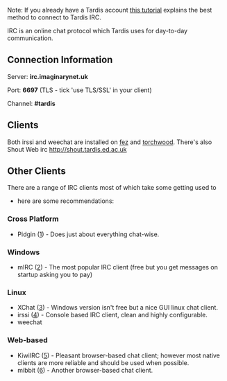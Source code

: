 Note: If you already have a Tardis account [this
tutorial](Tardis_Beginner_Tutorials/5 "wikilink") explains the best
method to connect to Tardis IRC.

IRC is an online chat protocol which Tardis uses for day-to-day
communication.

## Connection Information

Server: **irc.imaginarynet.uk**

Port: **6697** (TLS - tick 'use TLS/SSL' in your client)

Channel: **#tardis**

## Clients

Both irssi and weechat are installed on [fez](fez "wikilink") and
[torchwood](torchwood "wikilink"). There's also Shout Web irc
[<http://shout.tardis.ed.ac.uk>](http://shout.tardis.ed.ac.uk)

## Other Clients

There are a range of IRC clients most of which take some getting used to
- here are some recommendations:

### Cross Platform

-   Pidgin ([1](http://www.pidgin.im/)) - Does just about everything
    chat-wise.

### Windows

-   mIRC ([2](http://www.mirc.com/get.html)) - The most popular IRC
    client (free but you get messages on startup asking you to pay)

### Linux

-   XChat ([3](http://www.xchat.org/download/)) - Windows version isn't
    free but a nice GUI linux chat client.
-   irssi ([4](http://irssi.org/download)) - Console based IRC client,
    clean and highly configurable.
-   weechat

### Web-based

-   KiwiIRC ([5](https://kiwiirc.com/)) - Pleasant browser-based chat
    client; however most native clients are more reliable and should be
    used when possible.
-   mibbit ([6](http://www.mibbit.com/chat/)) - Another browser-based
    chat client.